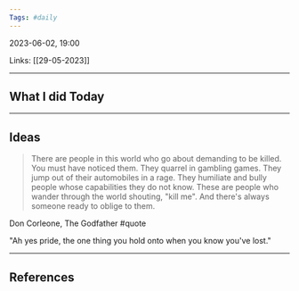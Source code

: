 ```yaml
---
Tags: #daily
---
```


2023-06-02, 19:00

Links: [[29-05-2023]]


---
## What I did Today


--- 
## Ideas

>There are people in this world who go about demanding to be killed. You must have noticed them. They quarrel in gambling games. They jump out of their automobiles in a rage. They humiliate and bully people whose capabilities they do not know. These are people who wander through the world shouting, "kill me". And there's always someone ready to oblige to them.

Don Corleone, The Godfather #quote


"Ah yes pride, the one thing you hold onto when you know you've lost."

---
## References